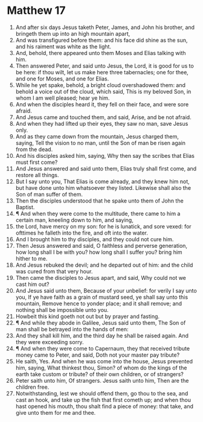 ﻿# Matthew 17
1. And after six days Jesus taketh Peter, James, and John his brother, and bringeth them up into an high mountain apart, 
2. And was transfigured before them: and his face did shine as the sun, and his raiment was white as the light. 
3. And, behold, there appeared unto them Moses and Elias talking with him. 
4. Then answered Peter, and said unto Jesus, the Lord, it is good for us to be here: if thou wilt, let us make here three tabernacles; one for thee, and one for Moses, and one for Elias. 
5. While he yet spake, behold, a bright cloud overshadowed them: and behold a voice out of the cloud, which said, This is my beloved Son, in whom I am well pleased; hear ye him. 
6. And when the disciples heard it, they fell on their face, and were sore afraid. 
7. And Jesus came and touched them, and said, Arise, and be not afraid. 
8. And when they had lifted up their eyes, they saw no man, save Jesus only. 
9. And as they came down from the mountain, Jesus charged them, saying, Tell the vision to no man, until the Son of man be risen again from the dead. 
10. And his disciples asked him, saying, Why then say the scribes that Elias must first come? 
11. And Jesus answered and said unto them, Elias truly shall first come, and restore all things. 
12. But I say unto you, That Elias is come already, and they knew him not, but have done unto him whatsoever they listed. Likewise shall also the Son of man suffer of them. 
13. Then the disciples understood that he spake unto them of John the Baptist. 
14. ¶ And when they were come to the multitude, there came to him a certain man, kneeling down to him, and saying, 
15. the Lord, have mercy on my son: for he is lunatick, and sore vexed: for ofttimes he falleth into the fire, and oft into the water. 
16. And I brought him to thy disciples, and they could not cure him. 
17. Then Jesus answered and said, O faithless and perverse generation, how long shall I be with you? how long shall I suffer you? bring him hither to me. 
18. And Jesus rebuked the devil; and he departed out of him: and the child was cured from that very hour. 
19. Then came the disciples to Jesus apart, and said, Why could not we cast him out? 
20. And Jesus said unto them, Because of your unbelief: for verily I say unto you, If ye have faith as a grain of mustard seed, ye shall say unto this mountain, Remove hence to yonder place; and it shall remove; and nothing shall be impossible unto you. 
21. Howbeit this kind goeth not out but by prayer and fasting. 
22. ¶ And while they abode in Galilee, Jesus said unto them, The Son of man shall be betrayed into the hands of men: 
23. And they shall kill him, and the third day he shall be raised again. And they were exceeding sorry. 
24. ¶ And when they were come to Capernaum, they that received tribute money came to Peter, and said, Doth not your master pay tribute? 
25. He saith, Yes. And when he was come into the house, Jesus prevented him, saying, What thinkest thou, Simon? of whom do the kings of the earth take custom or tribute? of their own children, or of strangers? 
26. Peter saith unto him, Of strangers. Jesus saith unto him, Then are the children free. 
27. Notwithstanding, lest we should offend them, go thou to the sea, and cast an hook, and take up the fish that first cometh up; and when thou hast opened his mouth, thou shalt find a piece of money: that take, and give unto them for me and thee. 
